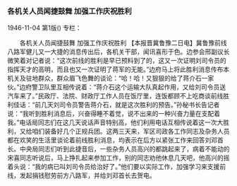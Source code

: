### 各机关人员闻捷鼓舞  加强工作庆祝胜利

1946-11-04
第1版()
专栏：

　　各机关人员闻捷鼓舞  加强工作庆祝胜利
    【本报晋冀鲁豫二日电】冀鲁豫前线八路军健儿又一大捷的消息传出后，各机关干部，闻讯喜形于色。边参会邢副议长微笑着对记者说：“这次前线的胜利是早已预料到了的，这又一次证明刘司令员的指挥天才的高明，而且也又一次证明了蒋军的无能。”边府马上将此胜利消息传布本机关及驻地群众，群众眉飞色舞的谈论：“哈！哈！又狠狠的给了蒋介石一家伙。”边府警卫队里互相传说着：“蒋介石这个运输大队真起作用，又给刘司令员送汽车来了。”民政厅、法院、财政厅工作人员在饭厅里，连饭都顾不上吃商谈前线胜利佳话：“前几天刘司令员警告蒋介石，就是这次胜利的预告。”孙秘书长告记者说：“我听到胜利消息后，兴奋得睡不着觉，说不出来的一种兴奋力量在支配着我。”电话局同志们在这几天说话声音特别高，他们利用电话互相传说着这一次大胜利，又给咱们装备好几个正规兵团。这两三天来，军区司政各工作同志及杂务人员都在欢笑的生活里谈论着前线胜利消息，均表示在后方以紧张工作来回答刘邓首长。中央局同志们听到此捷音后，一些杂务人员高兴的都跳起来了，病着不能动的宋喜同志听说后，马上挣扎起来参加工作，别的同志劝他休息几天吧，他高兴的摇着头说：“我的病已叫刘司令员给治好了。”他们要以实际工作，加强学习来支援前线，发起捐钱慰劳前方八路军，并给刘邓首长去贺电。
